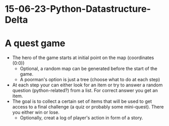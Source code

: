 # 15-06-23-Python-Datastructure-Delta
# A quest game

- The hero of the game starts at initial point on the map (coordinates (0:0))
   +  Optional, a random map can be generated before the start of the game.
   + A poorman's option is just a tree (choose what to do at each step)
-  At each step your can either look for an item or try to answer a random question (python-related?) from a list. For correct answer you get an item.
- The goal is to collect a certain set of items that will be used to get access to a final challenge (a quiz or probably some mini-quest). There you either win or lose.
   + Optionally, creat a log of player's action in form of a story.